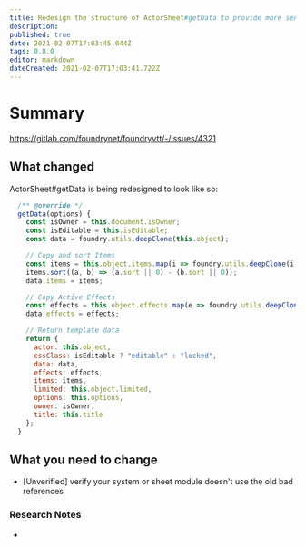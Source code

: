 ```yaml
---
title: Redesign the structure of ActorSheet#getData to provide more sensible references for the actor, its data, and any items or effects that the actor owns.
description: 
published: true
date: 2021-02-07T17:03:45.044Z
tags: 0.8.0
editor: markdown
dateCreated: 2021-02-07T17:03:41.722Z
---
```


# Summary
https://gitlab.com/foundrynet/foundryvtt/-/issues/4321

## What changed

ActorSheet#getData is being redesigned to look like so:

```js
  /** @override */
  getData(options) {
    const isOwner = this.document.isOwner;
    const isEditable = this.isEditable;
    const data = foundry.utils.deepClone(this.object);

    // Copy and sort Items
    const items = this.object.items.map(i => foundry.utils.deepClone(i.data));
    items.sort((a, b) => (a.sort || 0) - (b.sort || 0));
    data.items = items;

    // Copy Active Effects
    const effects = this.object.effects.map(e => foundry.utils.deepClone(e.data));
    data.effects = effects;

    // Return template data
    return {
      actor: this.object,
      cssClass: isEditable ? "editable" : "locked",
      data: data,
      effects: effects,
      items: items,
      limited: this.object.limited,
      options: this.options,
      owner: isOwner,
      title: this.title
    };
  }

```

## What you need to change

- [Unverified] verify your system or sheet module doesn't use the old bad references

### Research Notes

- 